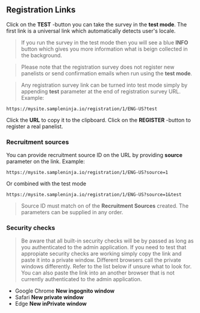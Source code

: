 ## Registration Links

Click on the **TEST** -button you can take the survey in the **test mode**. The first link is a universal link which automatically detects user's locale.

> If you run the survey in the test mode then you will see a blue **INFO** button which gives you more information what is beign collected in the background. 

> Please note that the registration survey does not register new panelists or send confirmation emails when run using the **test mode**. 

> Any registration survey link can be turned into test mode simply by appending **test** parameter at the end of registration survey URL. Example:

```https://mysite.sampleninja.io/registration/1/ENG-US?test```

Click the **URL** to copy it to the clipboard.
Click on the **REGISTER** -button to register a real panelist.

### Recruitment sources
You can provide recruitment source ID on the URL by providing **source** parameter on the link. Example:

```https://mysite.sampleninja.io/registration/1/ENG-US?source=1```

Or combined with the test mode

```https://mysite.sampleninja.io/registration/1/ENG-US?source=1&test```

> Source ID must match on of the **Recruitment Sources** created. The parameters can be supplied in any order.

### Security checks
> Be aware that all built-in security checks will be by passed as long as you authenticated to the admin application. If you need to test that appropiate security checks are working simply copy the link and paste it into a private window. Different browsers call the private windows differently. Refer to the list below if unsure what to look for. You can also paste the link into an another browser that is not currently authenticated to the admin application.

- Google Chrome **New ingognito window**
- Safari **New private window**
- Edge **New inPrivate window**
